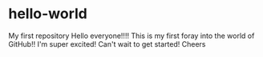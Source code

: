 # hello-world
My first repository
Hello everyone!!!!
This is my first foray into the world of GitHub!!
I'm super excited!
Can't wait to get started!
Cheers
